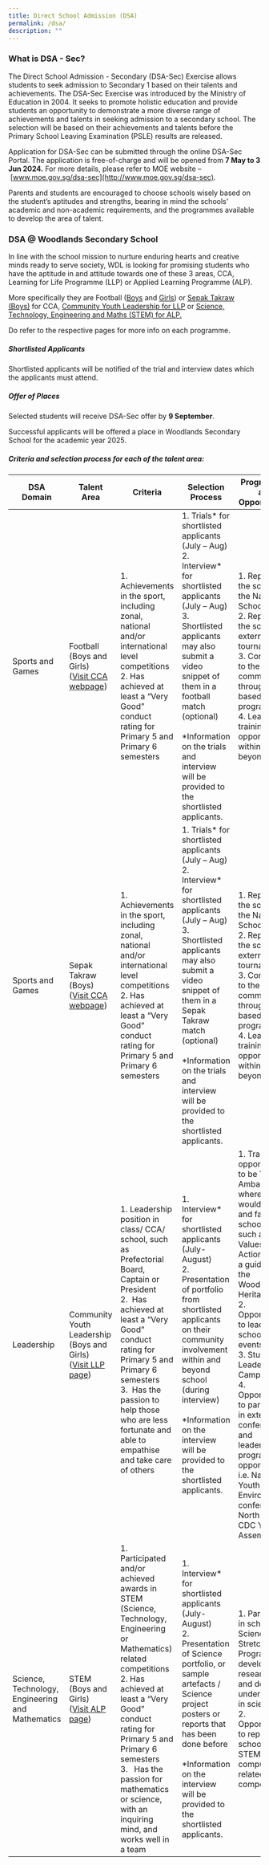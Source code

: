 ```yaml
---
title: Direct School Admission (DSA)
permalink: /dsa/
description: ""
---
```

### What is DSA - Sec?

The Direct School Admission - Secondary (DSA-Sec) Exercise allows students to seek admission to Secondary 1 based on their talents and achievements. The DSA-Sec Exercise was introduced by the Ministry of Education in 2004. It seeks to promote holistic education and provide students an opportunity to demonstrate a more diverse range of achievements and talents in seeking admission to a secondary school. The selection will be based on their achievements and talents before the Primary School Leaving Examination (PSLE) results are released.

Application for DSA-Sec can be submitted through the online DSA-Sec Portal. The application is free-of-charge and will be opened from&nbsp;**7 May to 3 Jun 2024.**&nbsp;For more details, please refer to MOE website –&nbsp;[www.moe.gov.sg/dsa-sec](http://www.moe.gov.sg/dsa-sec).

Parents and students are encouraged to choose schools wisely based on the student’s aptitudes and strengths, bearing in mind the schools’ academic and non-academic requirements, and the programmes available to develop the area of talent.

### **DSA @ Woodlands Secondary School**

In line with the school mission to nurture enduring hearts and creative minds ready to serve society, WDL is looking for promising students who have the aptitude in and attitude towards one of these 3 areas, CCA, Learning for Life Programme (LLP) or Applied Learning Programme (ALP).

More specifically they are Football ([Boys](/ccas/sports-and-games/#5)&nbsp;and&nbsp;[Girls](/ccas/sports-and-games/#4)) or&nbsp;[Sepak Takraw (Boys)](/ccas/sports-and-games/#7)&nbsp;for CCA,&nbsp;[Community Youth Leadership for LLP](/wdl-experience/llp)&nbsp;or&nbsp;[Science, Technology, Engineering and Maths (STEM) for ALP.](/wdl-experience/distinctive-programmes/#1)

Do refer to the respective pages for more info on each programme.

##### **Shortlisted Applicants**

Shortlisted applicants will be notified of the trial and interview dates which the applicants must attend.

##### **Offer of Places**

Selected students will receive DSA-Sec offer by **9 September**.

Successful applicants will be offered a place in Woodlands Secondary School for the academic year 2025.

##### **Criteria and selection process for each of the talent area:**



| DSA Domain | Talent Area | Criteria | Selection Process | Programmes and Opportunities | 
| -------- | -------- | -------- | -------- | -------- |
| Sports and Games | Football (Boys and Girls) <br>([Visit CCA webpage](/ccas/sports-and-games#4)) | 1. Achievements in the sport, including zonal, national and/or international level competitions <br> 2. Has achieved at least a “Very Good” conduct rating for Primary 5 and Primary 6 semesters  | 1. Trials* for shortlisted applicants (July – Aug) <br>2. Interview* for shortlisted applicants (July – Aug) <br> 3. Shortlisted applicants may also submit a video snippet of them in a football match (optional)   <br> <br> \*Information on the trials and interview will be provided to the shortlisted applicants. | 1. Represent the school in the National School Games <br> 2. Represent the school in external tournaments <br> 3. Contribute to the community through CCA based VIA programmes <br> 4. Leadership trainings and opportunities within and beyond CCA | 
| Sports and Games     | Sepak Takraw (Boys) <br> ([Visit CCA webpage](/ccas/sports-and-games#7))    | 1. Achievements in the sport, including zonal, national and/or international level competitions <br> 2. Has achieved at least a “Very Good” conduct rating for Primary 5 and Primary 6 semesters  | 1. Trials* for shortlisted applicants (July – Aug) <br>2. Interview* for shortlisted applicants (July – Aug) <br> 3. Shortlisted applicants may also submit a video snippet of them in a Sepak Takraw match (optional)   <br> <br> \*Information on the trials and interview will be provided to the shortlisted applicants. | 1. Represent the school in the National School Games <br> 2. Represent the school in external tournaments <br> 3. Contribute to the community through CCA based VIA programmes <br> 4. Leadership trainings and opportunities within and beyond CCA    | 
| Leadership     | Community Youth Leadership (Boys and Girls) <br> ([Visit LLP page](/wdl-experience/llp/))   | 1. Leadership position in class/ CCA/ school, such as Prefectorial Board, Captain or President <br> 2. &nbsp;Has achieved at least a “Very Good” conduct rating for Primary 5 and Primary 6 semesters <br> 3. &nbsp;Has the passion to help those who are less fortunate and able to empathise and take care of others<br>   <br> | 1\. Interview\* for shortlisted applicants (July-August)  <br>2\. Presentation of portfolio from shortlisted applicants on their community involvement within and beyond school (during interview) <br><br>\*Information on the interview will be provided to the shortlisted applicants.  |1\. Training opportunities to be Youth Ambassadors where they would mentor and facilitate school events such as Values-in-Action and be a guide for the Woodlands Heritage Trail  <br> 2\. Opportunities to lead in school-wide events  <br> 3\. Student Leadership Camps <br> 4\. Opportunities to participate in external conferences and leadership program opportunities i.e. National Youth Environment conference, North West CDC Youth Assembly etc. | 
| Science, Technology, Engineering and Mathematics    | STEM  (Boys and Girls) <br> ([Visit ALP page](/wdl-experience/applied-learning-programme/)) | 1. Participated and/or achieved awards in STEM (Science, Technology, Engineering or Mathematics) related competitions <br> 2.&nbsp;Has achieved at least a “Very Good” conduct rating for Primary 5 and Primary 6 semesters <br> 3. &nbsp;&nbsp;Has the passion for mathematics or science, with an inquiring mind, and works well in a team <br> | 1\. Interview\* for shortlisted applicants (July-August)  <br>2\. Presentation of Science portfolio, or sample artefacts / Science project posters or reports that has been done before <br><br>\*Information on the interview will be provided to the shortlisted applicants.  |1\. Participate in school’s Science Stretch Programme to develop research skills and deepen understanding in science.<br> 2\. Opportunities to represent school in STEM and computing-related competitions|
